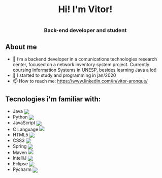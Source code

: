 
<h1 align="center"> Hi! I'm Vitor!<h1/>
<h3 align="center"> Back-end developer and student<h3/>   

## About me
- 🌱 I’m a backend developer in a comunications technologies research center, focused on a network inventory system project. Currently coursing Information Systems in UNESP, besides learning Java a lot!
- 🤔 I started to study and programming in jan/2020
- 📫 How to reach me: https://www.linkedin.com/in/vitor-aronque/
 
## Tecnologies i'm familiar with:
- Java <img src="https://img.icons8.com/dusk/48/000000/java-coffee-cup-logo.png" align="center"/>
- Python <img src="https://img.icons8.com/dusk/48/000000/python.png" align="center"/>
- JavaScript <img src="https://img.icons8.com/dusk/48/000000/javascript-logo.png" align="center"/>
- C Language <img src="https://img.icons8.com/plasticine/48/000000/c.png"/>
- HTML5 <img src="https://img.icons8.com/dusk/48/000000/html-5.png" align="center"/>
- CSS3 <img src="https://img.icons8.com/dusk/48/000000/css3.png" align="center"/>
- Spring <img src="https://img.icons8.com/color/48/000000/spring-logo.png" align="center"/>
- Maven <img src="https://img.icons8.com/ios/48/000000/maven-ios.png"/>
- IntelliJ <img src="https://img.icons8.com/color/48/000000/intellij-idea.png" align="center"/>
- Eclipse <img src="https://img.icons8.com/officel/48/000000/java-eclipse.png" align="center"/>
- Pycharm <img src="https://img.icons8.com/color/48/000000/pycharm.png" align="center"/>
